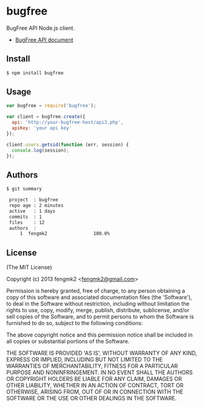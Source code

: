 bugfree
=======

BugFree API Node.js client.

* [BugFree API document](http://bugfree.corp.taobao.com/doc/openapi3.html)

## Install

```bash
$ npm install bugfree
```

## Usage

```js
var bugfree = require('bugfree');

var client = bugfree.create({
  api: 'http://your-bugfree-host/api3.php',
  apiKey: 'your api key'
});

client.users.getsid(function (err, session) {
  console.log(session);
});
```

## Authors

```bash
$ git summary

 project  : bugfree
 repo age : 2 minutes
 active   : 1 days
 commits  : 1
 files    : 12
 authors  :
     1  fengmk2                 100.0%
```

## License

(The MIT License)

Copyright (c) 2013 fengmk2 &lt;fengmk2@gmail.com&gt;

Permission is hereby granted, free of charge, to any person obtaining
a copy of this software and associated documentation files (the
'Software'), to deal in the Software without restriction, including
without limitation the rights to use, copy, modify, merge, publish,
distribute, sublicense, and/or sell copies of the Software, and to
permit persons to whom the Software is furnished to do so, subject to
the following conditions:

The above copyright notice and this permission notice shall be
included in all copies or substantial portions of the Software.

THE SOFTWARE IS PROVIDED 'AS IS', WITHOUT WARRANTY OF ANY KIND,
EXPRESS OR IMPLIED, INCLUDING BUT NOT LIMITED TO THE WARRANTIES OF
MERCHANTABILITY, FITNESS FOR A PARTICULAR PURPOSE AND NONINFRINGEMENT.
IN NO EVENT SHALL THE AUTHORS OR COPYRIGHT HOLDERS BE LIABLE FOR ANY
CLAIM, DAMAGES OR OTHER LIABILITY, WHETHER IN AN ACTION OF CONTRACT,
TORT OR OTHERWISE, ARISING FROM, OUT OF OR IN CONNECTION WITH THE
SOFTWARE OR THE USE OR OTHER DEALINGS IN THE SOFTWARE.
